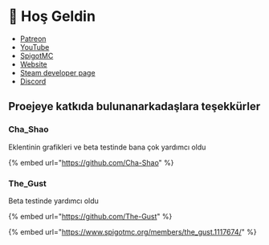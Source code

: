 # 👋 Hoş Geldin

* [Patreon](http://patreon.com/lonedev)
* [YouTube](http://youtube.com/lonedev)
* [SpigotMC](https://www.spigotmc.org/members/lonedev.88296/#resources)
* [Website](http://devs.beer)
* [Steam developer page](https://store.steampowered.com/developer/LoneDev/)
* [Discord](https://discord.gg/4dfnpUK)

## Proejeye katkıda bulunanarkadaşlara teşekkürler

### Cha\_Shao

Eklentinin grafikleri ve beta testinde bana çok yardımcı oldu

{% embed url="https://github.com/Cha-Shao" %}

### The\_Gust

Beta testinde yardımcı oldu

{% embed url="https://github.com/The-Gust" %}

{% embed url="https://www.spigotmc.org/members/the_gust.1117674/" %}
